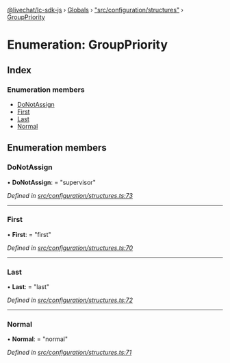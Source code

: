[@livechat/lc-sdk-js](../README.md) › [Globals](../globals.md) › ["src/configuration/structures"](../modules/_src_configuration_structures_.md) › [GroupPriority](_src_configuration_structures_.grouppriority.md)

# Enumeration: GroupPriority

## Index

### Enumeration members

* [DoNotAssign](_src_configuration_structures_.grouppriority.md#donotassign)
* [First](_src_configuration_structures_.grouppriority.md#first)
* [Last](_src_configuration_structures_.grouppriority.md#last)
* [Normal](_src_configuration_structures_.grouppriority.md#normal)

## Enumeration members

###  DoNotAssign

• **DoNotAssign**: = "supervisor"

*Defined in [src/configuration/structures.ts:73](https://github.com/livechat/lc-sdk-js/blob/ce4846a/src/configuration/structures.ts#L73)*

___

###  First

• **First**: = "first"

*Defined in [src/configuration/structures.ts:70](https://github.com/livechat/lc-sdk-js/blob/ce4846a/src/configuration/structures.ts#L70)*

___

###  Last

• **Last**: = "last"

*Defined in [src/configuration/structures.ts:72](https://github.com/livechat/lc-sdk-js/blob/ce4846a/src/configuration/structures.ts#L72)*

___

###  Normal

• **Normal**: = "normal"

*Defined in [src/configuration/structures.ts:71](https://github.com/livechat/lc-sdk-js/blob/ce4846a/src/configuration/structures.ts#L71)*
